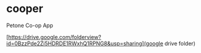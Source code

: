 # cooper
Petone Co-op App

[https://drive.google.com/folderview?id=0BzzPde2Zi5HDRDE1RWxhQ1RPNG8&usp=sharing](google drive folder)
